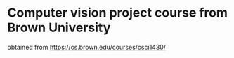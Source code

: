 Computer vision project course from Brown University
====================================================

obtained from https://cs.brown.edu/courses/csci1430/
